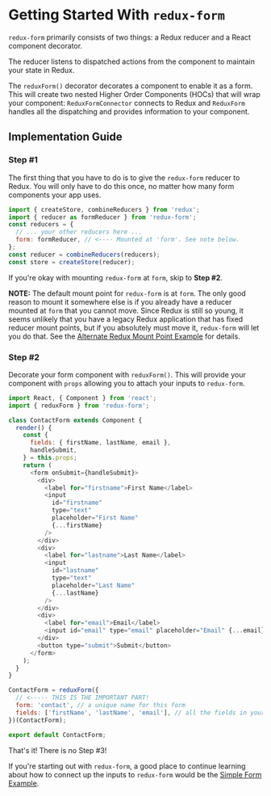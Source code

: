 # Getting Started With `redux-form`

`redux-form` primarily consists of two things: a Redux reducer and a React component decorator.

The reducer listens to dispatched actions from the component to maintain your state in Redux.

The `reduxForm()` decorator decorates a component to enable it as a form. This will
create two nested Higher Order Components (HOCs) that will wrap your component: `ReduxFormConnector`
connects to Redux and `ReduxForm` handles all the dispatching and provides information to your component.

## Implementation Guide

### Step #1

The first thing that you have to do is to give the `redux-form` reducer to Redux. You will only have to do
this once, no matter how many form components your app uses.

```js
import { createStore, combineReducers } from 'redux';
import { reducer as formReducer } from 'redux-form';
const reducers = {
  // ... your other reducers here ...
  form: formReducer, // <---- Mounted at 'form'. See note below.
};
const reducer = combineReducers(reducers);
const store = createStore(reducer);
```

If you're okay with mounting `redux-form` at `form`, skip to **Step #2**.

**NOTE:** The default mount point for `redux-form` is at `form`. The only good reason to mount it somewhere else is
if you already have a reducer mounted at `form` that you cannot move. Since Redux is still so young, it seems
unlikely that you have a legacy Redux application that has fixed reducer mount points, but if you absolutely must
move it, `redux-form` will let you do that. See the
[Alternate Redux Mount Point Example](http://redux-form.com/4.2.0/#/examples/alternate-mount-point) for details.

### Step #2

Decorate your form component with `reduxForm()`. This will provide your component with `props` allowing you to attach
your inputs to `redux-form`.

```js
import React, { Component } from 'react';
import { reduxForm } from 'redux-form';

class ContactForm extends Component {
  render() {
    const {
      fields: { firstName, lastName, email },
      handleSubmit,
    } = this.props;
    return (
      <form onSubmit={handleSubmit}>
        <div>
          <label for="firstname">First Name</label>
          <input
            id="firstname"
            type="text"
            placeholder="First Name"
            {...firstName}
          />
        </div>
        <div>
          <label for="lastname">Last Name</label>
          <input
            id="lastname"
            type="text"
            placeholder="Last Name"
            {...lastName}
          />
        </div>
        <div>
          <label for="email">Email</label>
          <input id="email" type="email" placeholder="Email" {...email} />
        </div>
        <button type="submit">Submit</button>
      </form>
    );
  }
}

ContactForm = reduxForm({
  // <----- THIS IS THE IMPORTANT PART!
  form: 'contact', // a unique name for this form
  fields: ['firstName', 'lastName', 'email'], // all the fields in your form
})(ContactForm);

export default ContactForm;
```

That's it! There is no Step #3!

If you're starting out with `redux-form`, a good place to continue learning about how to connect up the
inputs to `redux-form` would be the [Simple Form Example](http://redux-form.com/4.2.0/#/examples/simple).
